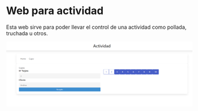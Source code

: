 # Web para actividad

Esta web sirve para poder llevar el control de una actividad como pollada, truchada u otros.

![Captura de la interfaz](Screenshot.png)